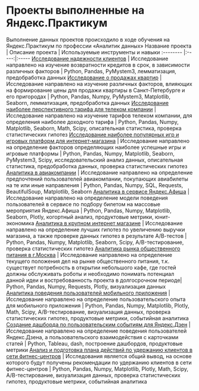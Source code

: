 # Проекты выполненные на Яндекс.Практикум
Выполнение данных проектов происходило в ходе обучения на Яндекс.Практикум по профессии «Аналитик данных»
Название проекта      | Описание проекта | Используемые инструменты и навыки 
:-------- |:-----:|:-----
[Исследование надежности клиентов](https://github.com/MelnikovSergey91/Project_Yandex.Practicum/tree/bank's-credit-clients) | Исследование направлено на изучение возвратности кредитов в срок, в зависимости различных факторов | Python, Pandas, PyMystem3, лемматизация, предобработка данных 
[Исследование о продажах квартир](https://github.com/MelnikovSergey91/Project_Yandex.Practicum/tree/apartments-for-sale) | Исследование направлено на изучение различных факторов, влияющих на формирование цены для продажи квартиры в Санкт-Петербурге и его пригородах | Python, Pandas, Numpy, PyMystem3, Matplotlib, Seaborn, лемматизация, предобработка данных 
[Исследование наиболее перспективного тарифа для телеком компании]( https://github.com/MelnikovSergey91/Project_Yandex.Practicum/tree/tariffs-for-telecom-companies) | Исследование направлено на изучение тарифов телеком компании, для определения наиболее доходного тарифа | Python, Pandas, Numpy, Matplotlib, Seaborn, Math, Scipy, описательная статистика, проверка статистических гипотез 
[Исследование наиболее популярных игр и игровых платформ для интернет-магазина]( https://github.com/MelnikovSergey91/Project_Yandex.Practicum/tree/successful-games) | Исследование направлено на определение факторов определяющих наиболее успешные игры и игровые платформы | Python, Pandas, Numpy, Matplotlib, Seaborn, PyMystem3, Scipy, исследовательский анализ данных, описательная статистика, предобработка данных, проверка статистических гипотез
[Аналитика в авиакомпании]( https://github.com/MelnikovSergey91/Project_Yandex.Practicum/tree/airline-analytics) | Исследование направлено на определение предпочтений пользователей авиакомпании, покупающих авиабилеты на те или иные направления | Python, Pandas, Numpy, SQL, Requests, BeautifulSoup, Matplotlib, Seaborn
[Аналитика в  сервисе Яндекс.Афиша]( https://github.com/MelnikovSergey91/Project_Yandex.Practicum/tree/afisha-analytics) | Исследование направлено на определение модели поведения пользователей в сервисе по подбору билетом на массовые мероприятия Яндекс.Афиша | Python, Pandas, Numpy, Matplotlib, Seaborn, Plotly, когортный анализ, продуктовые метрики, юнит-экономика
[Аналитика в  крупном интернет магазине]( https://github.com/MelnikovSergey91/Project_Yandex.Practicum/tree/online-store) | Исследование направлено на определение лучших гипотез по увеличению выручки магазина, а также проверке данных гипотез в результате А/В-тестов | Python, Pandas, Numpy, Matplotlib, Seaborn, Scipy, A/B-тестирование, проверка статистических гипотез
[Аналитика рынка общественного питания в г.Москва](https://github.com/MelnikovSergey91/Project_Yandex.Practicum/tree/catering-market) | Исследование направлено на определение текущего положения дел на рынке общественного питания, т.к. существует потребность в открытии небольшого кафе, где гостей должны обслуживать роботы и необходимо понимать потенциал данной идеи и востребованность проекта в долгосрочном периоде| Python, Pandas, Numpy, Requests, Plotly, визуализация данных
[Аналитика поведения пользователей мобильного приложения]( https://github.com/MelnikovSergey91/Project_Yandex.Practicum/tree/mobile-app) | Исследование направлено на определение пользовательского опыта для мобильного приложения | Python, Pandas, Numpy, Matplotlib, Plotly, Math, Scipy, A/B-тестирование, визуализация данных, проверка статистических гипотез, продуктовые метрики, событийная аналитика
[Создание дашборда по пользовательским событиям для Яндекс.Дзен](https://github.com/MelnikovSergey91/Project_Yandex.Practicum/tree/automation-board) | Исследование направлено на определение поведения пользователей Яндекс.Дзена, а пользовательского взаимодействия с карточками статей | Python, Tableau, dash, построение дашбордов, продуктовые метрики
[Анализ и подготовка плана действий по удержанию клиентов в сети фитнес-центров](https://github.com/MelnikovSergey91/Project_Yandex.Practicum/tree/customer-retention) | Исследования является общий вывод, на основе которого будут получены рекомендации по удержанию клиентов в сети фитнес-центров | Python, Pandas, Numpy, Matplotlib, Plotly, Math, Scipy, A/B-тестирование, визуализация данных, проверка статистических гипотез, продуктовые метрики, событийная аналитика
